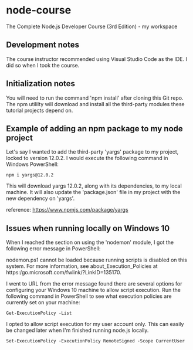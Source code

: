 # node-course
The Complete Node.js Developer Course (3rd Edition) - my workspace

## Development notes
The course instructor recommended using Visual Studio Code as the IDE. I did so when I took the course.

## Initialization notes
You will need to run the command 'npm install' after cloning this Git repo. The npm utililty will download and install all the third-party modules these tutorial projects depend on.

## Example of adding an npm package to my node project

Let's say I wanted to add the third-party 'yargs' package to my project, locked to version 12.0.2.
I would execute the following command in Windows PowerShell:

`npm i yargs@12.0.2`

This will download yargs 12.0.2, along with its dependencies, to my local machine.
It will also update the 'package.json' file in my project with the new dependency on 'yargs'.

reference: https://www.npmjs.com/package/yargs

## Issues when running locally on Windows 10

When I reached the section on using the 'nodemon' module, I got the following error message in PowerShell:

nodemon.ps1 cannot be loaded because running scripts is disabled on this system. For more information, see about_Execution_Policies at https:/go.microsoft.com/fwlink/?LinkID=135170.

I went to URL from the error message found there are several options for configuring your Windows 10 machine to allow script execution. Run the following command in PowerShell to see what execution policies are currently set on your machine:

`Get-ExecutionPolicy -List`

I opted to allow script execution for my user account only. This can easily be changed later when I'm finished running node.js locally.

`Set-ExecutionPolicy -ExecutionPolicy RemoteSigned -Scope CurrentUser`
